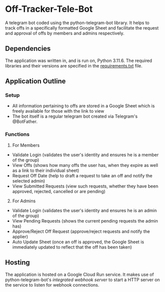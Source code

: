 # Off-Tracker-Tele-Bot
A telegram bot coded using the python-telegram-bot library. It helps to track offs in a specifically formatted Google Sheet and facilitate the request and approval of offs by members and admins respectively.

## Dependencies
The application was written in, and is run on, Python 3.11.6. The required libraries and their versions are specified in the [requirements.txt](https://github.com/noahseethorcodes/Off-Tracker-Tele-Bot/blob/main/requirements.txt) file. 

## Application Outline
### Setup
* All information pertaining to offs are stored in a Google Sheet which is freely available for those with the link to view
* The bot itself is a regular telegram bot created via Telegram's @BotFather.

### Functions
1. For Members
  - Validate Login (validates the user's identity and ensures he is a member of the group)
  - View Offs (shows how many offs the user has, when they expire as well as a link to their individual sheet)
  - Request Off Date (help to draft a request to take an off and notify the selected admin)
  - View Submitted Requests (view such requests, whether they have been approved, rejected, cancelled or are pending)

2. For Admins
  - Validate Login (validates the user's identity and ensures he is an admin of the group)
  - View Pending Requests (shows the current pending requests the admin has)
  - Approve/Reject Off Request (approve/reject requests and notify the applier)
  - Auto Update Sheet (once an off is approved, the Google Sheet is immediately updated to reflect that the off has been taken)

## Hosting
The application is hosted on a Google Cloud Run service. It makes use of python-telegram-bot's *integrated webhook server* to start a HTTP server on the service to listen for webhook connections.
